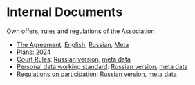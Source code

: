 Internal Documents
==================

Own offers, rules and regulations of the Association

- [The Agreement](Agreement): [English](Agreement/Agreement.en.md), [Russian](Agreement/Agreement.ru.md), [Meta](Agreement/Meta.md)
- [Plans](Plans): [2024](Plans/2024)
- [Court Rules](Court): [Russian version](Court/Court.ru.md), [meta data](Court/Meta.md)
- [Personal data working standard](Personal%20data%20working%20standard): [Russian version](Agreement/Agreement.ru.md), [meta data](Agreement/Meta.md)
- [Regulations on participation](Participation): [Russian version](Participation/Participation.ru.md), [meta data](Participation/Meta.md)
